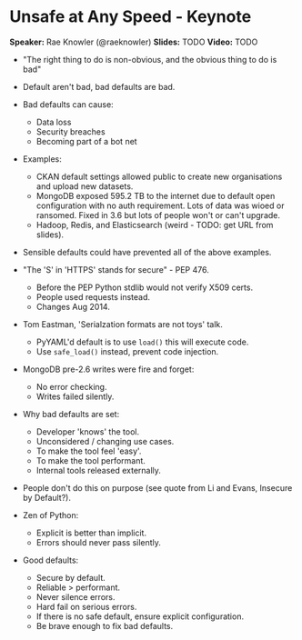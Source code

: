 # Unsafe at Any Speed - Keynote

**Speaker:** Rae Knowler (@raeknowler)
**Slides:** TODO
**Video:** TODO

- "The right thing to do is non-obvious, and the obvious thing to do is bad"

- Default aren't bad, bad defaults are bad.

- Bad defaults can cause:
  - Data loss
  - Security breaches
  - Becoming part of a bot net
  
- Examples:
  - CKAN default settings allowed public to create new organisations and upload
    new datasets.
  - MongoDB exposed 595.2 TB to the internet due to default open configuration
    with no auth requirement. Lots of data was wioed or ransomed. Fixed in 3.6
    but lots of people won't or can't upgrade.
  - Hadoop, Redis, and Elasticsearch (weird - TODO: get URL from slides).

- Sensible defaults could have prevented all of the above examples.

- "The 'S' in 'HTTPS' stands for secure" - PEP 476.
  - Before the PEP Python stdlib would not verify X509 certs.
  - People used requests instead.
  - Changes Aug 2014.

- Tom Eastman, 'Serialzation formats are not toys' talk.
  - PyYAML'd default is to use `load()` this will execute code.
  - Use `safe_load()` instead, prevent code injection.
  
- MongoDB pre-2.6 writes were fire and forget:
  - No error checking.
  - Writes failed silently.
  
- Why bad defaults are set:
  - Developer 'knows' the tool.
  - Unconsidered / changing use cases.
  - To make the tool feel 'easy'.
  - To make the tool performant.
  - Internal tools released externally.

- People don't do this on purpose (see quote from Li and Evans, Insecure by Default?).

- Zen of Python:
  - Explicit is better than implicit.
  - Errors should never pass silently.
  
- Good defaults:
  - Secure by default.
  - Reliable > performant.
  - Never silence errors.
  - Hard fail on serious errors.
  - If there is no safe default, ensure explicit configuration.
  - Be brave enough to fix bad defaults.

